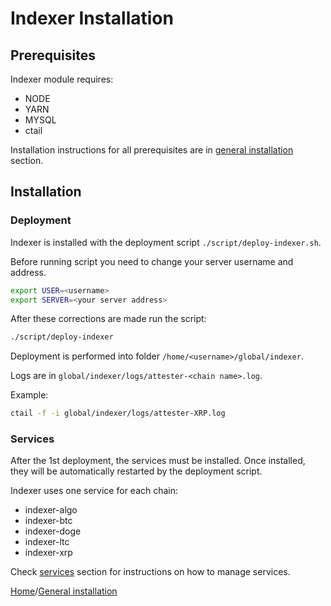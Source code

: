 # Indexer Installation

## Prerequisites

Indexer module requires:

- NODE
- YARN
- MYSQL
- ctail

Installation instructions for all prerequisites are in [general installation](general-installation.md) section.

## Installation

### Deployment

Indexer is installed with the deployment script `./script/deploy-indexer.sh`.

Before running script you need to change your server username and address.

``` bash
export USER=<username>
export SERVER=<your server address>
```

After these corrections are made run the script:

``` bash
./script/deploy-indexer
```

Deployment is performed into folder `/home/<username>/global/indexer`.

Logs are in `global/indexer/logs/attester-<chain name>.log`.

Example:

``` bash
ctail -f -i global/indexer/logs/attester-XRP.log
```

### Services

After the 1st deployment, the services must be installed. Once installed, they will be automatically restarted by the deployment script.

Indexer uses one service for each chain:

- indexer-algo
- indexer-btc
- indexer-doge
- indexer-ltc
- indexer-xrp

Check [services](services.md) section for instructions on how to manage services.

[Home](./../README.md)/[General installation](../installation/general-installation.md)
